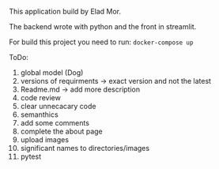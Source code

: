 This application build by Elad Mor.

The backend wrote with python and the front in streamlit.

For build this project you need to run: ```docker-compose up```

ToDo:
1. global model (Dog)
2. versions of requirments -> exact version and not the latest
3. Readme.md -> add more description
4. code review
5. clear unnecacary code
6. semanthics
7. add some comments
8. complete the about page
9. upload images
10. significant names to directories/images
11. pytest
